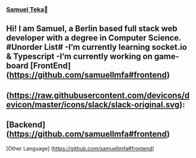 ###  [Samuel Teka](https://www.https://github.com/samuellmfa)👋
Hi! I am Samuel, a Berlin based full stack web developer with a degree in Computer Science.
#Unorder List#
-I’m currently learning socket.io & Typescript
-I’m currently working on game-board
[FrontEnd] (https://github.com/samuellmfa#frontend)
---
(https://raw.githubusercontent.com/devicons/devicon/master/icons/slack/slack-original.svg):
---
[Backend] (https://github.com/samuellmfa#frontend)
---
[Other Language] (https://github.com/samuellmfa#frontend)

